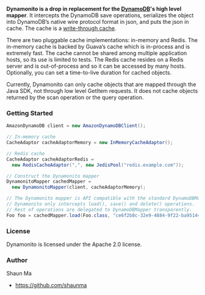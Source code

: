 **Dynamonito is a drop in replacement for the [DynamoDB][1]'s high level mapper**. It intercepts the DynamoDB save operations, serializes the object into DynamoDB’s native wire protocol format in json, and puts the json in cache. The cache is a [write-through cache][2].

There are two pluggable cache implementations: in-memory and Redis. The in-memory cache is backed by Guava’s cache which is in-process and is extremely fast. The cache cannot be shared among multiple application hosts, so its use is limited to tests. The Redis cache resides on a Redis server and is out-of-process and so it can be accessed by many hosts. Optionally, you can set a time-to-live duration for cached objects.

Currently, Dynamonito can only cache objects that are mapped through the Java SDK, not through low level GetItem requests. It does not cache objects returned by the scan operation or the query operation.

### Getting Started
```java
AmazonDynamoDB client = new AmazonDynamoDBClient();

// In-memory cache
CacheAdaptor cacheAdaptorMemory = new InMemoryCacheAdaptor();

// Redis cache
CacheAdaptor cacheAdaptorRedis = 
  new RedisCacheAdaptor(",", new JedisPool("redis.example.com"));

// Construct the Dynamonito mapper
DynamonitoMapper cachedMapper = 
  new DynamonitoMapper(client, cacheAdaptorMemory);

// The Dynamonito mapper is API compatible with the standard DynamoDBMapper.
// Dynamonito only intercepts load(), save() and delete() operations.
// Rest of operations are delegated to DynamoDBMapper transparently.
Foo foo = cachedMapper.load(Foo.class, "ce6f2b8c-32e9-4884-9f22-ba95144038b8");
```

### License
Dynamonito is licensed under the Apache 2.0 license.

### Author
Shaun Ma
+ https://github.com/shaunma

 [1]: http://aws.amazon.com/dynamodb/
 [2]: http://en.wikipedia.org/wiki/Cache_(computing)#Writing_policies
